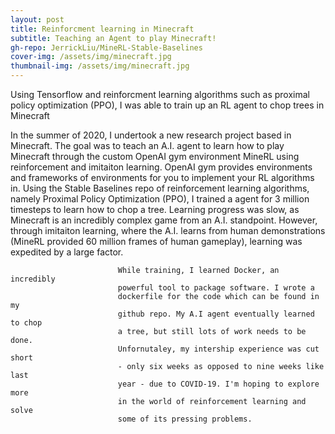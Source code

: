 ```yaml
---
layout: post
title: Reinforcment learning in Minecraft
subtitle: Teaching an Agent to play Minecraft!
gh-repo: JerrickLiu/MineRL-Stable-Baselines
cover-img: /assets/img/minecraft.jpg
thumbnail-img: /assets/img/minecraft.jpg
---
```


Using Tensorflow and reinforcment learning algorithms such as proximal policy optimization (PPO), I was able to train up an RL agent to chop trees in Minecraft

In the summer of 2020, I undertook a new research
							project based in Minecraft. The goal was to teach an
							A.I. agent to learn how to play Minecraft through
							the custom OpenAI gym environment MineRL using
							reinforcement and imitaiton learning. OpenAI gym
							provides environments and frameworks of environments
							for you to implement your RL algorithms in. Using
							the Stable Baselines repo of reinforcement learning
							algorithms, namely Proximal Policy Optimization
							(PPO), I trained a agent for 3 million timesteps to
							learn how to chop a tree. Learning progress was
							slow, as Minecraft is an incredibly complex game
							from an A.I. standpoint. However, through imitaiton
							learning, where the A.I. learns from human
							demonstrations (MineRL provided 60 million frames of
							human gameplay), learning was expedited by a large
							factor.

							While training, I learned Docker, an incredibly
							powerful tool to package software. I wrote a
							dockerfile for the code which can be found in my
							github repo. My A.I agent eventually learned to chop
							a tree, but still lots of work needs to be done.
							Unfornutaley, my intership experience was cut short
							- only six weeks as opposed to nine weeks like last
							year - due to COVID-19. I'm hoping to explore more
							in the world of reinforcement learning and solve
							some of its pressing problems.
